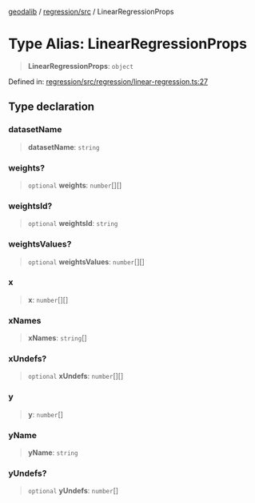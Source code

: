 [geodalib](../../../modules.md) / [regression/src](../index.md) / LinearRegressionProps

# Type Alias: LinearRegressionProps

> **LinearRegressionProps**: `object`

Defined in: [regression/src/regression/linear-regression.ts:27](https://github.com/GeoDaCenter/geoda-lib/blob/9716a45cca9cf3b644d6187deeb842d47f2b7a3a/js/packages/regression/src/regression/linear-regression.ts#L27)

## Type declaration

### datasetName

> **datasetName**: `string`

### weights?

> `optional` **weights**: `number`[][]

### weightsId?

> `optional` **weightsId**: `string`

### weightsValues?

> `optional` **weightsValues**: `number`[][]

### x

> **x**: `number`[][]

### xNames

> **xNames**: `string`[]

### xUndefs?

> `optional` **xUndefs**: `number`[][]

### y

> **y**: `number`[]

### yName

> **yName**: `string`

### yUndefs?

> `optional` **yUndefs**: `number`[]
